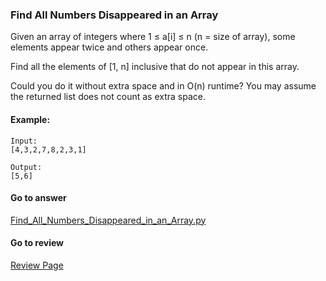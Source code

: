 ### Find All Numbers Disappeared in an Array

Given an array of integers where 1 ≤ a[i] ≤ n (n = size of array), some elements appear twice and others appear once.

Find all the elements of [1, n] inclusive that do not appear in this array.

Could you do it without extra space and in O(n) runtime? You may assume the returned list does not count as extra space.

#### Example:

```
Input:
[4,3,2,7,8,2,3,1]

Output:
[5,6]
```

####  Go to answer

[Find_All_Numbers_Disappeared_in_an_Array.py](https://github.com/Kelv1nYu/LeetCode_Practices/blob/master/Code/Find_All_Numbers_Disappeared_in_an_Array.py)

#### Go to review

[Review Page](https://github.com/Kelv1nYu/LeetCode_Practices/blob/master/Review/Find_All_Numbers_Disappeared_in_an_Array.md)